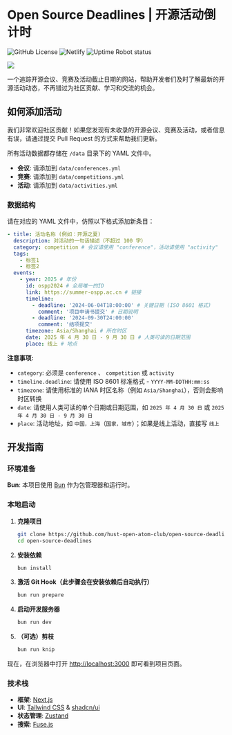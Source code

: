 # Open Source Deadlines | 开源活动倒计时

![GitHub License](https://img.shields.io/github/license/hust-open-atom-club/open-source-deadlines)
![Netlify](https://img.shields.io/netlify/7bf7b12c-07c4-4eac-b959-172cff946003)
![Uptime Robot status](https://img.shields.io/uptimerobot/status/m801274657-9ccd2d3135578fc9bfb05a5b)

[![](https://img.shields.io/badge/Join_Discord-HUST_OPEN_ATOM_CLUB-white?style=flat&color=5662f6&logo=discord&logoColor=5662f6)](https://discord.gg/EMJqcQCCpW)

一个追踪开源会议、竞赛及活动截止日期的网站，帮助开发者们及时了解最新的开源活动动态，不再错过为社区贡献、学习和交流的机会。

## 如何添加活动

我们非常欢迎社区贡献！如果您发现有未收录的开源会议、竞赛及活动，或者信息有误，请通过提交 Pull Request 的方式来帮助我们更新。

所有活动数据都存储在 `/data` 目录下的 YAML 文件中。

- **会议**: 请添加到 `data/conferences.yml`
- **竞赛**: 请添加到 `data/competitions.yml`
- **活动**: 请添加到 `data/activities.yml`

### 数据结构

请在对应的 YAML 文件中，仿照以下格式添加新条目：

```yaml
- title: 活动名称 (例如：开源之夏)
  description: 对活动的一句话描述（不超过 100 字）
  category: competition # 会议请使用 "conference"，活动请使用 "activity"
  tags:
    - 标签1
    - 标签2
  events:
    - year: 2025 # 年份
      id: ospp2024 # 全局唯一的ID
      link: https://summer-ospp.ac.cn # 链接
      timeline:
        - deadline: '2024-06-04T18:00:00' # 关键日期 (ISO 8601 格式)
          comment: '项目申请书提交' # 日期说明
        - deadline: '2024-09-30T24:00:00'
          comment: '结项提交'
      timezone: Asia/Shanghai # 所在时区
      date: 2025 年 4 月 30 日 - 9 月 30 日 # 人类可读的日期范围
      place: 线上 # 地点
```

**注意事项:**

- `category`: 必须是 `conference` 、 `competition` 或 `activity`
- `timeline.deadline`: 请使用 ISO 8601 标准格式 - `YYYY-MM-DDTHH:mm:ss`
- `timezone`: 请使用标准的 IANA 时区名称（例如 `Asia/Shanghai`），否则会影响时区转换
- `date`: 请使用人类可读的单个日期或日期范围，如 `2025 年 4 月 30 日` 或 `2025 年 4 月 30 日 - 9 月 30 日`
- `place`: 活动地址，如 `中国，上海`（`国家，城市`）；如果是线上活动，直接写 `线上`

## 开发指南

### 环境准备

**Bun**: 本项目使用 [Bun](https://bun.sh/) 作为包管理器和运行时。

### 本地启动

1. **克隆项目**

    ```bash
    git clone https://github.com/hust-open-atom-club/open-source-deadlines.git
    cd open-source-deadlines
    ```

2. **安装依赖**

    ```bash
    bun install
    ```

3. **激活 Git Hook（此步骤会在安装依赖后自动执行）**

   ```bash
   bun run prepare
   ```

4. **启动开发服务器**

    ```bash
    bun run dev
    ```

5. **（可选）剪枝**

    ```bash
    bun run knip
    ```

现在，在浏览器中打开 [http://localhost:3000](http://localhost:3000) 即可看到项目页面。

### 技术栈

- **框架**: [Next.js](https://nextjs.org/)
- **UI**: [Tailwind CSS](https://tailwindcss.com/) & [shadcn/ui](https://ui.shadcn.com/)
- **状态管理**: [Zustand](https://github.com/pmndrs/zustand)
- **搜索**: [Fuse.js](https://github.com/krisk/fuse)
